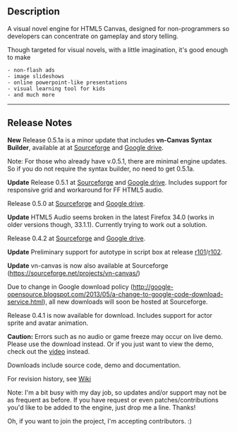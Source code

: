 ## Description ##

A visual novel engine for HTML5 Canvas,
designed for non-programmers so developers can concentrate on gameplay and story telling.

Though targeted for visual novels, with a little imagination, it's good enough to make
```
- non-flash ads
- image slideshows
- online powerpoint-like presentations
- visual learning tool for kids
- and much more
```


---


## Release Notes ##

**New** Release 0.5.1a is a minor update that includes **vn-Canvas Syntax Builder**, available at at [Sourceforge](http://goo.gl/pDgGEz) and [Google drive](http://goo.gl/8H3C2F).

Note: For those who already have v.0.5.1, there are minimal engine updates. So if you do not require the syntax builder, no need to get 0.5.1a.

**Update** Release 0.5.1 at [Sourceforge](http://goo.gl/pDgGEz) and [Google drive](http://goo.gl/8H3C2F). Includes support for responsive grid and workaround for FF HTML5 audio.

Release 0.5.0 at [Sourceforge](http://goo.gl/pDgGEz) and [Google drive](http://goo.gl/W46AD3).

**Update** HTML5 Audio seems broken in the latest Firefox 34.0 (works in older versions though, 33.1.1). Currently trying to work out a solution.

Release 0.4.2 at [Sourceforge](http://goo.gl/DLp3SE) and [Google drive](http://goo.gl/9DnGHG).

**Update** Preliminary support for autotype in script box at release [r101](https://code.google.com/p/vn-canvas/source/detail?r=101)/[r102](https://code.google.com/p/vn-canvas/source/detail?r=102).

**Update** vn-canvas is now also available at Sourceforge (https://sourceforge.net/projects/vn-canvas/)

Due to change in Google download policy (http://google-opensource.blogspot.com/2013/05/a-change-to-google-code-download-service.html), all new downloads will soon be hosted at Sourceforge.

Release 0.4.1 is now available for download. Includes support for actor sprite and avatar animation.

**Caution:** Errors such as no audio or game freeze may occur on live demo. Please use the download instead. Or if you just want to view the demo, check out the [video](http://www.youtube.com/watch?v=adc2TqcGabQ) instead.

Downloads include source code, demo and documentation.

For revision history, see [Wiki](https://code.google.com/p/vn-canvas/wiki/RevisionHistory)

Note: I'm a bit busy with my day job, so updates and/or support may not be as frequent as before. If you have request or even patches/contributions you'd like to be added to the engine, just drop me a line. Thanks!

Oh, if you want to join the project, I'm accepting contributors. :)